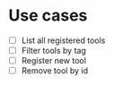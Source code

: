 # Use cases

- [ ] List all registered tools
- [ ] Filter tools by tag
- [ ] Register new tool
- [ ] Remove tool by id
